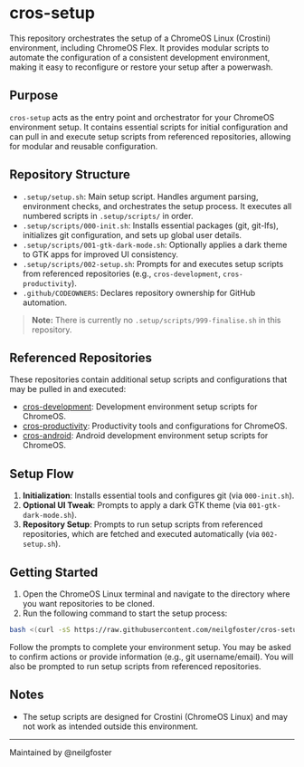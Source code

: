 
# cros-setup

This repository orchestrates the setup of a ChromeOS Linux (Crostini) environment, including ChromeOS Flex. It provides modular scripts to automate the configuration of a consistent development environment, making it easy to reconfigure or restore your setup after a powerwash.

## Purpose

`cros-setup` acts as the entry point and orchestrator for your ChromeOS environment setup. It contains essential scripts for initial configuration and can pull in and execute setup scripts from referenced repositories, allowing for modular and reusable configuration.

## Repository Structure

- `.setup/setup.sh`: Main setup script. Handles argument parsing, environment checks, and orchestrates the setup process. It executes all numbered scripts in `.setup/scripts/` in order.
- `.setup/scripts/000-init.sh`: Installs essential packages (git, git-lfs), initializes git configuration, and sets up global user details.
- `.setup/scripts/001-gtk-dark-mode.sh`: Optionally applies a dark theme to GTK apps for improved UI consistency.
- `.setup/scripts/002-setup.sh`: Prompts for and executes setup scripts from referenced repositories (e.g., `cros-development`, `cros-productivity`).
- `.github/CODEOWNERS`: Declares repository ownership for GitHub automation.

> **Note:** There is currently no `.setup/scripts/999-finalise.sh` in this repository.

## Referenced Repositories

These repositories contain additional setup scripts and configurations that may be pulled in and executed:
- [cros-development](https://github.com/neilgfoster/cros-development): Development environment setup scripts for ChromeOS.
- [cros-productivity](https://github.com/neilgfoster/cros-productivity): Productivity tools and configurations for ChromeOS.
- [cros-android](https://github.com/neilgfoster/cros-android): Android development environment setup scripts for ChromeOS.

## Setup Flow

1. **Initialization**: Installs essential tools and configures git (via `000-init.sh`).
2. **Optional UI Tweak**: Prompts to apply a dark GTK theme (via `001-gtk-dark-mode.sh`).
3. **Repository Setup**: Prompts to run setup scripts from referenced repositories, which are fetched and executed automatically (via `002-setup.sh`).

## Getting Started

1. Open the ChromeOS Linux terminal and navigate to the directory where you want repositories to be cloned.
2. Run the following command to start the setup process:

```bash
bash <(curl -sS https://raw.githubusercontent.com/neilgfoster/cros-setup/main/.setup/setup.sh) -o=neilgfoster -r=cros-setup
```

Follow the prompts to complete your environment setup. You may be asked to confirm actions or provide information (e.g., git username/email). You will also be prompted to run setup scripts from referenced repositories.

## Notes

- The setup scripts are designed for Crostini (ChromeOS Linux) and may not work as intended outside this environment.

---
Maintained by @neilgfoster